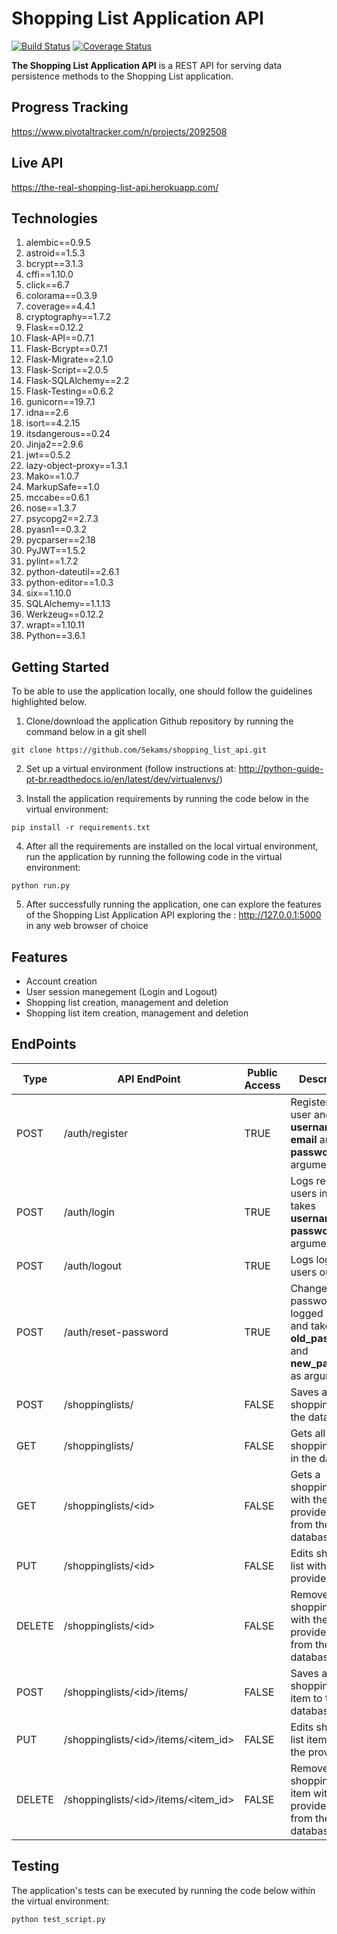 # Shopping List Application API
[![Build Status](https://travis-ci.org/Sekams/shopping_list_api.svg?branch=master)](https://travis-ci.org/Sekams/shopping_list_api)
[![Coverage Status](https://coveralls.io/repos/github/Sekams/shopping_list_api/badge.svg?branch=master)](https://coveralls.io/github/Sekams/shopping_list_api?branch=master)

**The Shopping List Application API** is a REST API for serving data persistence methods to the Shopping List application.

## Progress Tracking
https://www.pivotaltracker.com/n/projects/2092508

## Live API
https://the-real-shopping-list-api.herokuapp.com/

## Technologies
1. alembic==0.9.5
2. astroid==1.5.3
3. bcrypt==3.1.3
4. cffi==1.10.0
5. click==6.7
6. colorama==0.3.9
7. coverage==4.4.1
8. cryptography==1.7.2
9. Flask==0.12.2
10. Flask-API==0.7.1
11. Flask-Bcrypt==0.7.1
12. Flask-Migrate==2.1.0
13. Flask-Script==2.0.5
14. Flask-SQLAlchemy==2.2
15. Flask-Testing==0.6.2
16. gunicorn==19.7.1
17. idna==2.6
18. isort==4.2.15
19. itsdangerous==0.24
20. Jinja2==2.9.6
21. jwt==0.5.2
22. lazy-object-proxy==1.3.1
23. Mako==1.0.7
24. MarkupSafe==1.0
25. mccabe==0.6.1
26. nose==1.3.7
27. psycopg2==2.7.3
28. pyasn1==0.3.2
29. pycparser==2.18
30. PyJWT==1.5.2
31. pylint==1.7.2
32. python-dateutil==2.6.1
33. python-editor==1.0.3
34. six==1.10.0
35. SQLAlchemy==1.1.13
36. Werkzeug==0.12.2
37. wrapt==1.10.11
38. Python==3.6.1

## Getting Started
To be able to use the application locally, one should follow the guidelines highlighted below.

1. Clone/download the application Github repository by running the command below in a git shell
```
git clone https://github.com/Sekams/shopping_list_api.git
```
2. Set up a virtual environment (follow instructions at: http://python-guide-pt-br.readthedocs.io/en/latest/dev/virtualenvs/)

3. Install the application requirements by running the code below in the virtual environment:
```
pip install -r requirements.txt
```
4. After all the requirements are installed on the local virtual environment, run the application by running the following code in the virtual environment:
```
python run.py
```
5. After successfully running the application, one can explore the features of the Shopping List Application API exploring the : http://127.0.0.1:5000 in any web browser of choice

## Features
* Account creation
* User session manegement (Login and Logout)
* Shopping list creation, management and deletion
* Shopping list item creation, management and deletion

## EndPoints

| Type | API EndPoint | Public Access | Description |
| --- | --- | --- | --- |
| POST | /auth/register | TRUE | Registers a user and takes **username**, **email** and **password** as arguments |
| POST | /auth/login | TRUE | Logs regitered users in and takes **username** and **password** as arguments |
| POST | /auth/logout | TRUE | Logs logged in users out |
| POST | /auth/reset-password | TRUE | Changes the password of a logged in user and takes **old_password** and **new_password** as arguments |
| POST | /shoppinglists/ | FALSE | Saves a given shopping list to the database |
| GET | /shoppinglists/ | FALSE | Gets all shopping lists in the database |
| GET | /shoppinglists/\<id\> | FALSE | Gets a shopping list with the provided id from the database |
| PUT | /shoppinglists/\<id\> | FALSE | Edits shopping list with the provided id |
| DELETE | /shoppinglists/\<id\> | FALSE | Removes a shopping list with the provided id from the database |
| POST | /shoppinglists/\<id\>/items/ | FALSE | Saves a given shopping list item to the database |
| PUT | /shoppinglists/\<id\>/items/\<item_id\>| FALSE | Edits shopping list item with the provided id | 
| DELETE | /shoppinglists/\<id\>/items/\<item_id\> | FALSE | Removes a shopping list item with the provided id from the database |


## Testing
The application's tests can be executed by running the code below within the virtual environment:
```
python test_script.py
```
